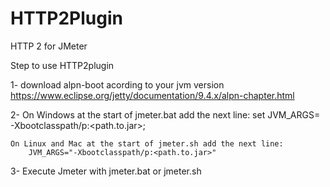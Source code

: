 # HTTP2Plugin
HTTP 2 for JMeter 

Step to use HTTP2plugin

1- 	download alpn-boot acording to your jvm version
		https://www.eclipse.org/jetty/documentation/9.4.x/alpn-chapter.html
	
2- On Windows at the start of jmeter.bat add the next line:
		set JVM_ARGS= -Xbootclasspath/p:<path.to.jar>;

	On Linux and Mac at the start of jmeter.sh add the next line:
		JVM_ARGS="-Xbootclasspath/p:<path.to.jar>"	

3- Execute Jmeter with jmeter.bat or jmeter.sh
